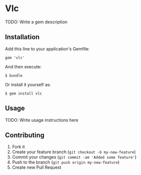# Vlc

TODO: Write a gem description

## Installation

Add this line to your application's Gemfile:

    gem 'vlc'

And then execute:

    $ bundle

Or install it yourself as:

    $ gem install vlc

## Usage

TODO: Write usage instructions here

## Contributing

1. Fork it
2. Create your feature branch (`git checkout -b my-new-feature`)
3. Commit your changes (`git commit -am 'Added some feature'`)
4. Push to the branch (`git push origin my-new-feature`)
5. Create new Pull Request

